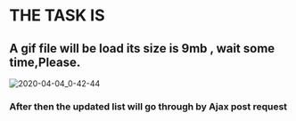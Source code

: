 # THE TASK IS

## A gif file will be load its size is 9mb , wait some time,Please.

![2020-04-04_0-42-44](https://user-images.githubusercontent.com/37630292/78394380-5de28480-760d-11ea-97dd-e525849bed62.gif)

<h3>After then the updated list will go through by Ajax post request<h3/>
